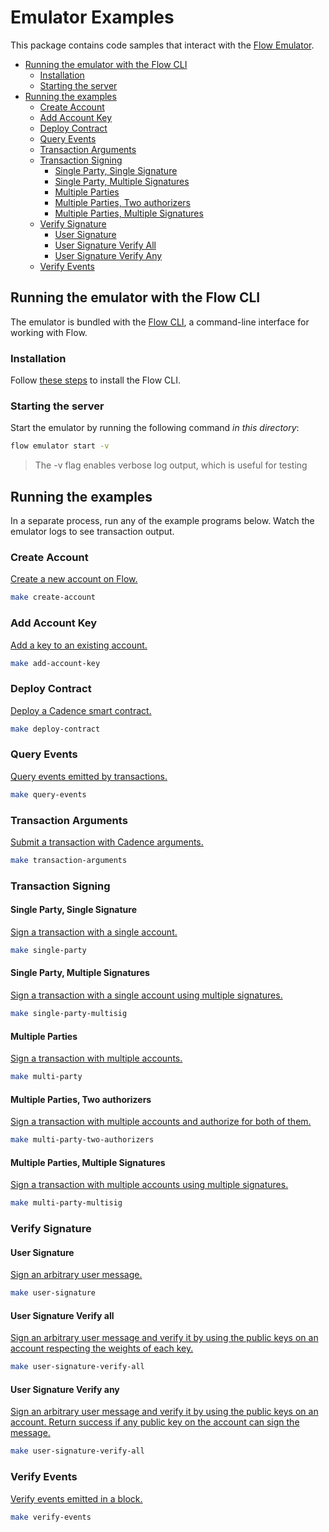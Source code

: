 # Emulator Examples

This package contains code samples that interact with the [Flow Emulator](https://github.com/onflow/flow/blob/master/docs/content/emulator/index.md).

<!-- START doctoc generated TOC please keep comment here to allow auto update -->
<!-- DON'T EDIT THIS SECTION, INSTEAD RE-RUN doctoc TO UPDATE -->

- [Running the emulator with the Flow CLI](#running-the-emulator-with-the-flow-cli)
    - [Installation](#installation)
    - [Starting the server](#starting-the-server)
- [Running the examples](#running-the-examples)
    - [Create Account](#create-account)
    - [Add Account Key](#add-account-key)
    - [Deploy Contract](#deploy-contract)
    - [Query Events](#query-events)
    - [Transaction Arguments](#transaction-arguments)
    - [Transaction Signing](#transaction-signing)
        - [Single Party, Single Signature](#single-party-single-signature)
        - [Single Party, Multiple Signatures](#single-party-multiple-signatures)
        - [Multiple Parties](#multiple-parties)
        - [Multiple Parties, Two authorizers](#multiple-parties-two-authorizers)
        - [Multiple Parties, Multiple Signatures](#multiple-parties-multiple-signatures)
    - [Verify Signature](#verify-signature)
        - [User Signature](#user-signature)
        - [User Signature Verify All](#user-signature-verify-all)
        - [User Signature Verify Any](#user-signature-verify-any)
    - [Verify Events](#verify-events)

<!-- END doctoc generated TOC please keep comment here to allow auto update -->

## Running the emulator with the Flow CLI

The emulator is bundled with the [Flow CLI](https://github.com/onflow/flow-cli/blob/master/docs/index.md), a command-line interface for working with Flow.

### Installation

Follow [these steps](https://github.com/onflow/flow-cli/blob/master/docs/index.md) to install the Flow CLI.

### Starting the server

Start the emulator by running the following command _in this directory_:	

```sh
flow emulator start -v
```

> The -v flag enables verbose log output, which is useful for testing

## Running the examples

In a separate process, run any of the example programs below.
Watch the emulator logs to see transaction output.

### Create Account

[Create a new account on Flow.](./create_account/main.go)

```sh
make create-account
```

### Add Account Key

[Add a key to an existing account.](./add_account_key/main.go)

```sh
make add-account-key
```

### Deploy Contract

[Deploy a Cadence smart contract.](./deploy_contract/main.go)

```sh
make deploy-contract
```

### Query Events

[Query events emitted by transactions.](./query_events/main.go)

```sh
make query-events
```

### Transaction Arguments

[Submit a transaction with Cadence arguments.](./transaction_arguments/main.go)

```sh
make transaction-arguments
```

### Transaction Signing

#### Single Party, Single Signature

[Sign a transaction with a single account.](./transaction_signing/single_party/main.go)

```sh
make single-party
```

#### Single Party, Multiple Signatures

[Sign a transaction with a single account using multiple signatures.](./transaction_signing/single_party_multisig/main.go)

```sh
make single-party-multisig
```

#### Multiple Parties

[Sign a transaction with multiple accounts.](./transaction_signing/multi_party/main.go)

```sh
make multi-party
```

#### Multiple Parties, Two authorizers

[Sign a transaction with multiple accounts and authorize for both of them.](./transaction_signing/multi_party_two_authorizers/main.go)

```sh
make multi-party-two-authorizers
```

#### Multiple Parties, Multiple Signatures

[Sign a transaction with multiple accounts using multiple signatures.](./transaction_signing/multi_party_multisig/main.go)

```sh
make multi-party-multisig
```

### Verify Signature

#### User Signature

[Sign an arbitrary user message.](verify_signature/user_signature/main.go)

```sh
make user-signature
```

#### User Signature Verify all

[Sign an arbitrary user message and verify it by using the public keys on an account respecting the weights of each key.](verify_signature/user_signature_validate_all/main.go)

```sh
make user-signature-verify-all
```

#### User Signature Verify any

[Sign an arbitrary user message and verify it by using the public keys on an account. Return success if any public key on the account can sign the message.](verify_signature/user_signature_validate_all/main.go)

```sh
make user-signature-verify-all
```

### Verify Events

[Verify events emitted in a block.](./verify_events/main.go)

```sh
make verify-events
```

